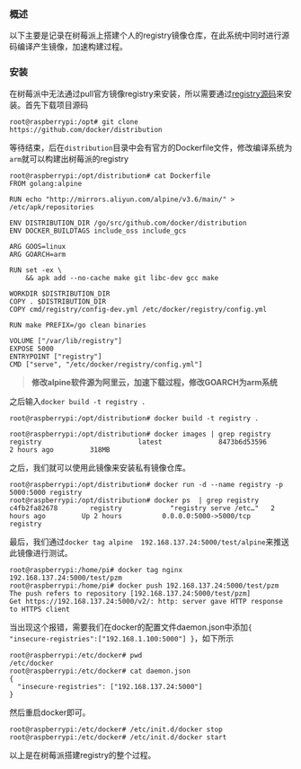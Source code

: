 ### 概述

以下主要是记录在树莓派上搭建个人的registry镜像仓库，在此系统中同时进行源码编译产生镜像，加速构建过程。

### 安装

在树莓派中无法通过pull官方镜像registry来安装，所以需要通过[registry源码](https://github.com/docker/distribution)来安装。首先下载项目源码

```she
root@raspberrypi:/opt# git clone https://github.com/docker/distribution
```

等待结束，后在`distribution`目录中会有官方的Dockerfile文件，修改编译系统为`arm`就可以构建出树莓派的registry

```she
root@raspberrypi:/opt/distribution# cat Dockerfile
FROM golang:alpine

RUN echo "http://mirrors.aliyun.com/alpine/v3.6/main/" > /etc/apk/repositories

ENV DISTRIBUTION_DIR /go/src/github.com/docker/distribution
ENV DOCKER_BUILDTAGS include_oss include_gcs

ARG GOOS=linux
ARG GOARCH=arm

RUN set -ex \
    && apk add --no-cache make git libc-dev gcc make

WORKDIR $DISTRIBUTION_DIR
COPY . $DISTRIBUTION_DIR
COPY cmd/registry/config-dev.yml /etc/docker/registry/config.yml

RUN make PREFIX=/go clean binaries

VOLUME ["/var/lib/registry"]
EXPOSE 5000
ENTRYPOINT ["registry"]
CMD ["serve", "/etc/docker/registry/config.yml"]

```

> **修改alpine软件源为阿里云，加速下载过程，修改GOARCH为arm系统**

之后输入`docker build -t registry .`

```shell
root@raspberrypi:/opt/distribution# docker build -t registry .
```

```she
root@raspberrypi:/opt/distribution# docker images | grep registry
registry                        latest              8473b6d53596        2 hours ago         318MB
```

之后，我们就可以使用此镜像来安装私有镜像仓库。

```shell
root@raspberrypi:/opt/distribution# docker run -d --name registry -p 5000:5000 registry
root@raspberrypi:/opt/distribution# docker ps  | grep registry
c4fb2fa82678        registry            "registry serve /etc…"   2 hours ago         Up 2 hours          0.0.0.0:5000->5000/tcp             registry
```

最后，我们通过`docker tag alpine  192.168.137.24:5000/test/alpine`来推送此镜像进行测试。

```shell
root@raspberrypi:/home/pi# docker tag nginx 192.168.137.24:5000/test/pzm
root@raspberrypi:/home/pi# docker push 192.168.137.24:5000/test/pzm
The push refers to repository [192.168.137.24:5000/test/pzm]
Get https://192.168.137.24:5000/v2/: http: server gave HTTP response to HTTPS client
```

当出现这个报错，需要我们在docker的配置文件daemon.json中添加`{ "insecure-registries":["192.168.1.100:5000"] }`，如下所示

```shell
root@raspberrypi:/etc/docker# pwd
/etc/docker
root@raspberrypi:/etc/docker# cat daemon.json
{
  "insecure-registries": ["192.168.137.24:5000"]
}
```

然后重启docker即可。

```shell
root@raspberrypi:/etc/docker# /etc/init.d/docker stop
root@raspberrypi:/etc/docker# /etc/init.d/docker start
```

以上是在树莓派搭建registry的整个过程。

